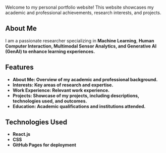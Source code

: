 Welcome to my personal portfolio website! This website showcases my academic and professional achievements, research interests, and projects.

## About Me
I am a passionate researcher specializing in <strong>Machine Learning</strong>, <strong>Human Computer Interaction, <strong>Multimodal Sensor Analytics</strong>, and <strong>Generative AI (GenAI)</strong> to enhance learning experiences.

## Features
- **About Me**: Overview of my academic and professional background.
- **Interests**: Key areas of research and expertise.
- **Work Experience**: Relevant work experience.
- **Projects**: Showcase of my projects, including descriptions, technologies used, and outcomes.
- **Education**: Academic qualifications and institutions attended.

## Technologies Used
- React.js
- CSS
- GitHub Pages for deployment

